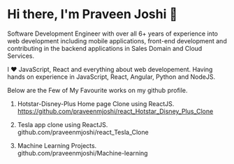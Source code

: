 # Hi there, I'm Praveen Joshi 👋

Software Development Engineer with over all 6+ years of experience into web development including mobile applications, front-end development and contributing in the backend applications in Sales Domain and Cloud Services.

I ❤️ JavaScript, React and everything about web developement. Having hands on experience in JavaScript, React, Angular, Python and NodeJS.

Below are the Few of My Favourite works on my github profile.

1. Hotstar-Disney-Plus Home page Clone using ReactJS. <br />
https://github.com/praveenmjoshi/react_Hotstar_Disney_Plus_Clone

2. Tesla app clone using ReactJS. <br />
github.com/praveenmjoshi/react_Tesla_Clone

3. Machine Learning Projects. <br />
github.com/praveenmjoshi/Machine-learning

